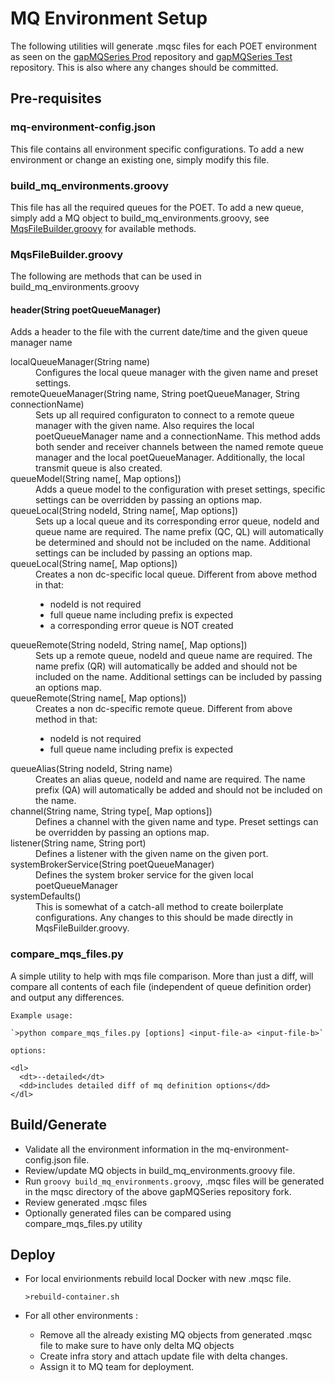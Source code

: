 # MQ Environment Setup

The following utilities will generate .mqsc files for each POET environment as seen on the [gapMQSeries Prod](https://github.gapinc.com/eis/gapMQSeriesMQSC_PROD) repository and [gapMQSeries Test](https://github.gapinc.com/eis/gapMQSeriesMQSC_TEST) repository. This is also where any changes should be committed. 

## Pre-requisites 

### mq-environment-config.json
This file contains all environment specific configurations. To add a new environment or change an existing one, simply modify this file.

### build_mq_environments.groovy
This file has all the required queues for the POET. To add a new queue, simply add a MQ object to build_mq_environments.groovy, see [MqsFileBuilder.groovy](MqsFileBuilder.groovy) for available methods. 

### MqsFileBuilder.groovy
The following are methods that can be used in build_mq_environments.groovy

#### header(String poetQueueManager)
Adds a header to the file with the current date/time and the given queue manager name
<dl>
  <dt>localQueueManager(String name)</dt>
  <dd>Configures the local queue manager with the given name and preset settings.</dd>

  <dt>remoteQueueManager(String name, String poetQueueManager, String connectionName)</dt>
  <dd>Sets up all required configuraton to connect to a remote queue manager with the given name. Also requires the local poetQueueManager name and a connectionName. This method adds both sender and receiver channels between the named remote queue manager and the local poetQueueManager. Additionally, the local transmit queue is also created.</dd>

  <dt>queueModel(String name[, Map options])</dt>
  <dd>Adds a queue model to the configuration with preset settings, specific settings can be overridden by passing an options map.</dd>

  <dt>queueLocal(String nodeId, String name[, Map options])</dt>
  <dd>Sets up a local queue and its corresponding error queue, nodeId and queue name are required. The name prefix (QC, QL) will automatically be determined and should not be included on the name. Additional settings can be included by passing an options map.</dd>

  <dt>queueLocal(String name[, Map options])</dt>
  <dd>Creates a non dc-specific local queue. Different from above method in that:
    <ul>
      <li>nodeId is not required</li>
      <li>full queue name including prefix is expected</li>
      <li>a corresponding error queue is NOT created</li>
    </ul>
  </dd>

  <dt>queueRemote(String nodeId, String name[, Map options])</dt>
  <dd>Sets up a remote queue, nodeId and queue name are required. The name prefix (QR) will automatically be added and should not be included on the name. Additional settings can be included by passing an options map.</dd>

  <dt>queueRemote(String name[, Map options])</dt>
  <dd>Creates a non dc-specific remote queue. Different from above method in that:
    <ul>
      <li>nodeId is not required</li>
      <li>full queue name including prefix is expected</li>
    </ul>
  </dd>

  <dt>queueAlias(String nodeId, String name)</dt>
  <dd>Creates an alias queue, nodeId and name are required. The name prefix (QA) will automatically be added and should not be included on the name.</dd>

  <dt>channel(String name, String type[, Map options])</dt>
  <dd>Defines a channel with the given name and type. Preset settings can be overridden by passing an options map.</dd>

  <dt>listener(String name, String port)</dt>
  <dd>Defines a listener with the given name on the given port.</dd>

  <dt>systemBrokerService(String poetQueueManager)</dt>
  <dd>Defines the system broker service for the given local poetQueueManager</dd>

  <dt>systemDefaults()</dt>
  <dd>This is somewhat of a catch-all method to create boilerplate configurations. Any changes to this should be made directly in MqsFileBuilder.groovy.</dd>
</dl>

### compare_mqs_files.py
A simple utility to help with mqs file comparison. More than just a diff, will compare all contents of each file (independent of queue definition order) and output any differences.

    Example usage:

    `>python compare_mqs_files.py [options] <input-file-a> <input-file-b>`

    options:

    <dl>
      <dt>--detailed</dt>
      <dd>includes detailed diff of mq definition options</dd>
    </dl>

## Build/Generate 
* Validate all the environment information in the mq-environment-config.json file.
* Review/update MQ objects in build_mq_environments.groovy file. 
* Run `groovy build_mq_environments.groovy`, .mqsc files will be generated in the mqsc directory of the above gapMQSeries repository fork.
* Review generated .mqsc files
* Optionally generated files can be compared using compare_mqs_files.py utility

## Deploy
* For local envirionments rebuild local Docker with new .mqsc file.

  `>rebuild-container.sh` 
* For all other environments :
  * Remove all the already existing MQ objects from generated .mqsc file to make sure to have only delta MQ objects
  * Create infra story and attach update file with delta changes.
  * Assign it to MQ team for deployment.

